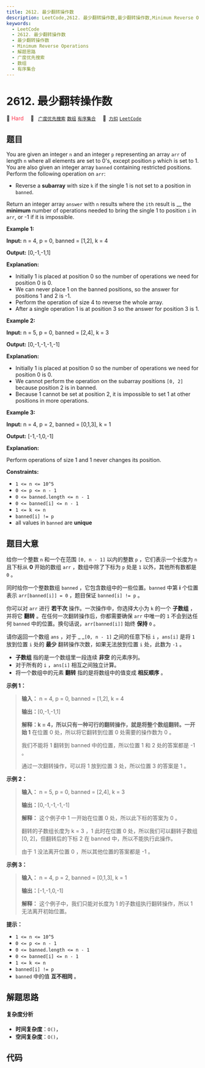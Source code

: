 ```yaml
---
title: 2612. 最少翻转操作数
description: LeetCode,2612. 最少翻转操作数,最少翻转操作数,Minimum Reverse Operations,解题思路,广度优先搜索,数组,有序集合
keywords:
  - LeetCode
  - 2612. 最少翻转操作数
  - 最少翻转操作数
  - Minimum Reverse Operations
  - 解题思路
  - 广度优先搜索
  - 数组
  - 有序集合
---
```


# 2612. 最少翻转操作数

🔴 <font color=#ff334b>Hard</font>&emsp; 🔖&ensp; [`广度优先搜索`](/tag/breadth-first-search.md) [`数组`](/tag/array.md) [`有序集合`](/tag/ordered-set.md)&emsp; 🔗&ensp;[`力扣`](https://leetcode.cn/problems/minimum-reverse-operations) [`LeetCode`](https://leetcode.com/problems/minimum-reverse-operations)

## 题目

You are given an integer `n` and an integer `p` representing an array `arr` of
length `n` where all elements are set to 0's, except position `p` which is set
to 1. You are also given an integer array `banned` containing restricted
positions. Perform the following operation on `arr`:

  * Reverse a **subarray** with size `k` if the single 1 is not set to a position in `banned`.

Return an integer array `answer` with `n` results where the `ith` result is __
the **minimum** number of operations needed to bring the single 1 to position
`i` in `arr`, or -1 if it is impossible.



**Example 1:**

**Input:** n = 4, p = 0, banned = [1,2], k = 4

**Output:** [0,-1,-1,1]

**Explanation:**

  * Initially 1 is placed at position 0 so the number of operations we need for position 0 is 0.
  * We can never place 1 on the banned positions, so the answer for positions 1 and 2 is -1.
  * Perform the operation of size 4 to reverse the whole array.
  * After a single operation 1 is at position 3 so the answer for position 3 is 1.

**Example 2:**

**Input:** n = 5, p = 0, banned = [2,4], k = 3

**Output:** [0,-1,-1,-1,-1]

**Explanation:**

  * Initially 1 is placed at position 0 so the number of operations we need for position 0 is 0.
  * We cannot perform the operation on the subarray positions `[0, 2]` because position 2 is in banned.
  * Because 1 cannot be set at position 2, it is impossible to set 1 at other positions in more operations.

**Example 3:**

**Input:** n = 4, p = 2, banned = [0,1,3], k = 1

**Output:** [-1,-1,0,-1]

**Explanation:**

Perform operations of size 1 and 1 never changes its position.



**Constraints:**

  * `1 <= n <= 10^5`
  * `0 <= p <= n - 1`
  * `0 <= banned.length <= n - 1`
  * `0 <= banned[i] <= n - 1`
  * `1 <= k <= n `
  * `banned[i] != p`
  * all values in `banned` are **unique**  


## 题目大意

给你一个整数 `n` 和一个在范围 `[0, n - 1]` 以内的整数 `p` ，它们表示一个长度为 `n` 且下标从 **0**  开始的数组
`arr` ，数组中除了下标为 `p` 处是 `1` 以外，其他所有数都是 `0` 。

同时给你一个整数数组 `banned` ，它包含数组中的一些位置。`banned` 中第 **i**  个位置表示 `arr[banned[i]] = 0`
，题目保证 `banned[i] != p` 。

你可以对 `arr` 进行 **若干次**  操作。一次操作中，你选择大小为 `k` 的一个 **子数组**  ，并将它 **翻转**
。在任何一次翻转操作后，你都需要确保 `arr` 中唯一的 `1` 不会到达任何 `banned` 中的位置。换句话说，`arr[banned[i]]`
始终 **保持**  `0` 。

请你返回一个数组 `ans` ，对于 _ _`[0, n - 1]` 之间的任意下标 `i` ，`ans[i]` 是将 `1` 放到位置 `i` 处的
**最少**  翻转操作次数，如果无法放到位置 `i` 处，此数为 `-1` 。

  * **子数组**  指的是一个数组里一段连续 **非空**  的元素序列。
  * 对于所有的 `i` ，`ans[i]` 相互之间独立计算。
  * 将一个数组中的元素 **翻转** 指的是将数组中的值变成 **相反顺序**  。



**示例 1：**

> 
> 
> 
> 
> 
> **输入：** n = 4, p = 0, banned = [1,2], k = 4
> 
> **输出：**[0,-1,-1,1]
> 
> **解释：**k = 4，所以只有一种可行的翻转操作，就是将整个数组翻转。一开始 1**** 在位置 0 处，所以将它翻转到位置 0 处需要的操作数为 0 。
> 
> 我们不能将 1 翻转到 banned 中的位置，所以位置 1 和 2 处的答案都是 -1 。
> 
> 通过一次翻转操作，可以将 1 放到位置 3 处，所以位置 3 的答案是 1 。
> 
> 

**示例 2：**

> 
> 
> 
> 
> 
> **输入：** n = 5, p = 0, banned = [2,4], k = 3
> 
> **输出：**[0,-1,-1,-1,-1]
> 
> **解释：** 这个例子中 1 一开始在位置 0 处，所以此下标的答案为 0 。
> 
> 翻转的子数组长度为 k = 3 ，1 此时在位置 0 处，所以我们可以翻转子数组 [0, 2]，但翻转后的下标 2 在 banned 中，所以不能执行此操作。
> 
> 由于 1 没法离开位置 0 ，所以其他位置的答案都是 -1 。
> 
> 

**示例 3：**

> 
> 
> 
> 
> 
> **输入：** n = 4, p = 2, banned = [0,1,3], k = 1
> 
> **输出：**[-1,-1,0,-1]
> 
> **解释：** 这个例子中，我们只能对长度为 1 的子数组执行翻转操作，所以 1 无法离开初始位置。
> 
> 



**提示：**

  * `1 <= n <= 10^5`
  * `0 <= p <= n - 1`
  * `0 <= banned.length <= n - 1`
  * `0 <= banned[i] <= n - 1`
  * `1 <= k <= n `
  * `banned[i] != p`
  * `banned` 中的值 **互不相同**  。


## 解题思路

#### 复杂度分析

- **时间复杂度**：`O()`，
- **空间复杂度**：`O()`，

## 代码

```javascript

```